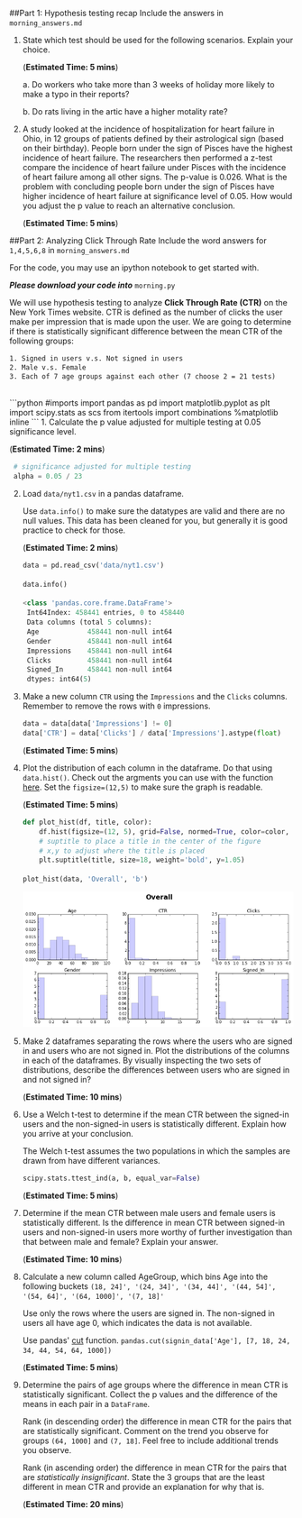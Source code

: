 ##Part 1: Hypothesis testing recap
Include the answers in ``morning_answers.md``


1. State which test should be used for the following scenarios. Explain your
   choice.

   (**Estimated Time: 5 mins**)

   a. Do workers who take more than 3 weeks of holiday more likely to make
      a typo in their reports?

   b. Do rats living in the artic have a higher motality rate?


2. A study looked at the incidence of hospitalization for heart failure in Ohio,
   in 12 groups of patients defined by their astrological sign (based on their
   birthday). People born under the sign of Pisces have the highest incidence of
   heart failure. The researchers then performed a z-test compare the incidence
   of heart failure under Pisces with the incidence of heart failure among all
   other signs. The p-value is 0.026. What is the problem with concluding
   people born under the sign of Pisces have higher incidence of heart failure
   at significance level of 0.05. How would you adjust the p value to reach
   an alternative conclusion.

   (**Estimated Time: 5 mins**)


##Part 2: Analyzing Click Through Rate
Include the word answers for ``1,4,5,6,8`` in ``morning_answers.md``

For the code, you may use an ipython notebook to get started with.

_**Please download your code into**_ ``morning.py``

We will use hypothesis testing to analyze **Click Through Rate (CTR)** on the New York Times website.
CTR is defined as the number of clicks the user make per impression that is made upon the user.
We are going to determine if there is statistically significant difference between the mean CTR of
the following groups:
```
1. Signed in users v.s. Not signed in users
2. Male v.s. Female
3. Each of 7 age groups against each other (7 choose 2 = 21 tests)
```
<br>
```python
#imports
 import pandas as pd
 import matplotlib.pyplot as plt
 import scipy.stats as scs
 from itertools import combinations
 %matplotlib inline
```
1. Calculate the p value adjusted for multiple testing at 0.05 significance level.

   (**Estimated Time: 2 mins**)

   ```python
    # significance adjusted for multiple testing
    alpha = 0.05 / 23
   ```

2. Load ``data/nyt1.csv`` in a pandas dataframe.

   Use ``data.info()`` to make sure the datatypes are valid and there are no null values.
   This data has been cleaned for you, but generally it is good practice to check for those.

   (**Estimated Time: 2 mins**)

   ```python
   data = pd.read_csv('data/nyt1.csv')

   data.info()

   <class 'pandas.core.frame.DataFrame'>
    Int64Index: 458441 entries, 0 to 458440
    Data columns (total 5 columns):
    Age            458441 non-null int64
    Gender         458441 non-null int64
    Impressions    458441 non-null int64
    Clicks         458441 non-null int64
    Signed_In      458441 non-null int64
    dtypes: int64(5)
   ```

3. Make a new column ``CTR`` using the ``Impressions`` and the ``Clicks`` columns.
   Remember to remove the rows with ``0`` impressions.

   ```python
   data = data[data['Impressions'] != 0]
   data['CTR'] = data['Clicks'] / data['Impressions'].astype(float)
   ```

   (**Estimated Time: 5 mins**)

4. Plot the distribution of each column in the dataframe. Do that using ``data.hist()``.
   Check out the argments you can use with the function
   [here](http://pandas.pydata.org/pandas-docs/stable/generated/pandas.DataFrame.hist.html).
   Set the ``figsize=(12,5)`` to make sure the graph is readable.

   (**Estimated Time: 5 mins**)

    ```python
    def plot_hist(df, title, color):
        df.hist(figsize=(12, 5), grid=False, normed=True, color=color, alpha=.2)
        # suptitle to place a title in the center of the figure
        # x,y to adjust where the title is placed
        plt.suptitle(title, size=18, weight='bold', y=1.05)

    plot_hist(data, 'Overall', 'b')
    ```

    ![png](morning_solutions_files/morning_solutions_6_0.png)

4. Make 2 dataframes separating the rows where the users who are signed in and users who are not signed in.
   Plot the distributions of the columns in each of the dataframes. By visually inspecting
   the two sets of distributions, describe the differences between users who are signed in and not
   signed in?

   (**Estimated Time: 10 mins**)


5. Use a Welch t-test to determine if the mean CTR between the signed-in users
   and the non-signed-in users is statistically different. Explain how you
   arrive at your conclusion.

   The Welch t-test assumes the two populations in which the samples are drawn from
   have different variances.

   ```python
   scipy.stats.ttest_ind(a, b, equal_var=False)
   ```
   (**Estimated Time: 5 mins**)

6. Determine if the mean CTR between male users and female users is
   statistically different. Is the difference in mean CTR between signed-in users
   and non-signed-in users more worthy of further investigation than that between
   male and female? Explain your answer.

   (**Estimated Time: 10 mins**)

7. Calculate a new column called AgeGroup, which bins Age into the following buckets
   ``(18, 24]', '(24, 34]', '(34, 44]', '(44, 54]', '(54, 64]', '(64, 1000]', '(7, 18]'``

   Use only the rows where the users are signed in. The non-signed in users
   all have age 0, which indicates the data is not available.

   Use pandas' [cut](http://pandas.pydata.org/pandas-docs/stable/generated/pandas.cut.html) function.
   ``pandas.cut(signin_data['Age'], [7, 18, 24, 34, 44, 54, 64, 1000])``

   (**Estimated Time: 5 mins**)


8. Determine the pairs of age groups where the difference in mean CTR is
   statistically significant. Collect the p values and the difference of the
   means in each pair in a ``DataFrame``.

   Rank (in descending order) the difference in mean CTR for the pairs that are statistically significant.
   Comment on the trend you observe for groups ``(64, 1000]`` and ``(7, 18]``.
   Feel free to include additional trends you observe.

   Rank (in ascending order) the difference in mean CTR for the pairs that
   are _statistically insignificant_. State the 3 groups that are the least
   different in mean CTR and provide an explanation for why that is.

   (**Estimated Time: 20 mins**)

